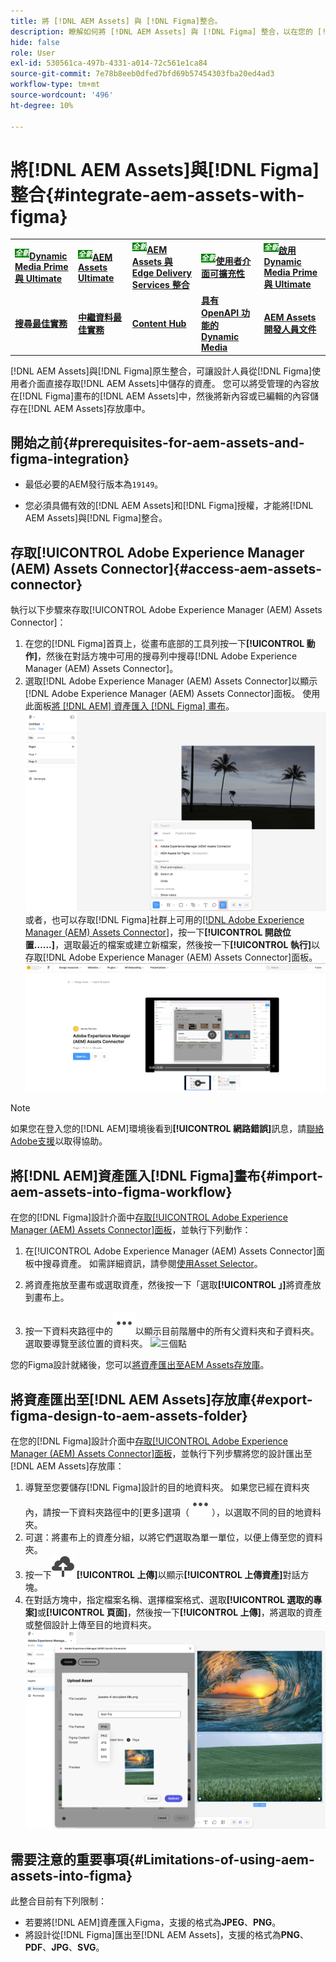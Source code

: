 ```yaml
---
title: 將 [!DNL AEM Assets] 與 [!DNL Figma]整合。
description: 瞭解如何將 [!DNL AEM Assets] 與 [!DNL Figma] 整合，以在您的 [!DNL Figma] 設計工作流程中存取和使用您組織的資產。
hide: false
role: User
exl-id: 530561ca-497b-4331-a014-72c561e1ca84
source-git-commit: 7e78b8eeb0dfed7bfd69b57454303fba20ed4ad3
workflow-type: tm+mt
source-wordcount: '496'
ht-degree: 10%

---
```


# 將[!DNL AEM Assets]與[!DNL Figma]整合{#integrate-aem-assets-with-figma}

<table>
    <tr>
        <td>
            <sup style= "background-color:#008000; color:#FFFFFF; font-weight:bold"><i>全新</i></sup><a href="/help/assets/dynamic-media/dm-prime-ultimate.md"><b>Dynamic Media Prime 與 Ultimate</b></a>
        </td>
        <td>
            <sup style= "background-color:#008000; color:#FFFFFF; font-weight:bold"><i>全新</i></sup><a href="/help/assets/assets-ultimate-overview.md"><b>AEM Assets Ultimate</b></a>
        </td>
        <td>
            <sup style= "background-color:#008000; color:#FFFFFF; font-weight:bold"><i>全新</i></sup><a href="/help/assets/integrate-aem-assets-edge-delivery-services.md"><b>AEM Assets 與 Edge Delivery Services 整合</b></a>
        </td>
        <td>
            <sup style= "background-color:#008000; color:#FFFFFF; font-weight:bold"><i>全新</i></sup><a href="/help/assets/aem-assets-view-ui-extensibility.md"><b>使用者介面可擴充性</b></a>
        </td>
          <td>
            <sup style= "background-color:#008000; color:#FFFFFF; font-weight:bold"><i>全新</i></sup><a href="/help/assets/dynamic-media/enable-dynamic-media-prime-and-ultimate.md"><b>啟用 Dynamic Media Prime 與 Ultimate</b></a>
        </td>
    </tr>
    <tr>
        <td>
            <a href="/help/assets/search-best-practices.md"><b>搜尋最佳實務</b></a>
        </td>
        <td>
            <a href="/help/assets/metadata-best-practices.md"><b>中繼資料最佳實務</b></a>
        </td>
        <td>
            <a href="/help/assets/product-overview.md"><b>Content Hub</b></a>
        </td>
        <td>
            <a href="/help/assets/dynamic-media-open-apis-overview.md"><b>具有 OpenAPI 功能的 Dynamic Media</b></a>
        </td>
        <td>
            <a href="https://developer.adobe.com/experience-cloud/experience-manager-apis/"><b>AEM Assets 開發人員文件</b></a>
        </td>
    </tr>
</table>

[!DNL AEM Assets]與[!DNL Figma]原生整合，可讓設計人員從[!DNL Figma]使用者介面直接存取[!DNL AEM Assets]中儲存的資產。 您可以將受管理的內容放在[!DNL Figma]畫布的[!DNL AEM Assets]中，然後將新內容或已編輯的內容儲存在[!DNL AEM Assets]存放庫中。

## 開始之前{#prerequisites-for-aem-assets-and-figma-integration}

* 最低必要的AEM發行版本為`19149`。

* 您必須具備有效的[!DNL AEM Assets]和[!DNL Figma]授權，才能將[!DNL AEM Assets]與[!DNL Figma]整合。

## 存取[!UICONTROL Adobe Experience Manager (AEM) Assets Connector]{#access-aem-assets-connector}

執行以下步驟來存取[!UICONTROL Adobe Experience Manager (AEM) Assets Connector]：

1. 在您的[!DNL Figma]首頁上，從畫布底部的工具列按一下&#x200B;**[!UICONTROL 動作]**，然後在對話方塊中可用的搜尋列中搜尋[!DNL Adobe Experience Manager (AEM) Assets Connector]。
1. 選取[!DNL Adobe Experience Manager (AEM) Assets Connector]以顯示[!DNL Adobe Experience Manager (AEM) Assets Connector]面板。 使用此面板[將 [!DNL AEM] 資產匯入 [!DNL Figma] 畫布](#import-aem-assets-into-figma-workflow)。
   ![動作](/help/assets/assets/actions-on-figma.png)
或者，也可以存取[!DNL Figma]社群上可用的[[!DNL Adobe Experience Manager (AEM) Assets Connector]](https://www.figma.com/community/plugin/1512561378275712210/adobe-experience-manager-aem-assets-connector)，按一下&#x200B;**[!UICONTROL 開啟位置……]**，選取最近的檔案或建立新檔案，然後按一下&#x200B;**[!UICONTROL 執行]**&#x200B;以存取[!DNL Adobe Experience Manager (AEM) Assets Connector]面板。
   ![plugin-page-on-figma-community](/help/assets/assets/plugin-page-on-figma-community.png)

>[!NOTE]
>
> 如果您在登入您的[!DNL AEM]環境後看到&#x200B;**[!UICONTROL 網路錯誤]**&#x200B;訊息，請[聯絡Adobe支援](https://helpx.adobe.com/tw/contact.html)以取得協助。

## 將[!DNL AEM]資產匯入[!DNL Figma]畫布{#import-aem-assets-into-figma-workflow}

在您的[!DNL Figma]設計介面中[存取[!UICONTROL Adobe Experience Manager (AEM) Assets Connector]面板](#access-aem-assets-connector)，並執行下列動作：

1. 在[!UICONTROL Adobe Experience Manager (AEM) Assets Connector]面板中搜尋資產。 如需詳細資訊，請參閱[使用Asset Selector](https://experienceleague.adobe.com/zh-hant/docs/experience-manager-cloud-service/content/assets/manage/asset-selector/overview-asset-selector#using-asset-selector)。

1. 將資產拖放至畫布或選取資產，然後按一下「選取&#x200B;**[!UICONTROL 」]**&#x200B;將資產放到畫布上。

1. 按一下資料夾路徑中的![三個點](/help/assets/assets/three-dots.svg)以顯示目前階層中的所有父資料夾和子資料夾。 選取要導覽至該位置的資料夾。
   ![三個點](/help/assets/assets/assets-folder-structure.png)

您的Figma設計就緒後，您可以[將資產匯出至AEM Assets存放庫](#export-figma-design-to-aem-assets-folder)。

## 將資產匯出至[!DNL AEM Assets]存放庫{#export-figma-design-to-aem-assets-folder}

在您的[!DNL Figma]設計介面中[存取[!UICONTROL Adobe Experience Manager (AEM) Assets Connector]面板](#access-aem-assets-connector)，並執行下列步驟將您的設計匯出至[!DNL AEM Assets]存放庫：

1. 導覽至您要儲存[!DNL Figma]設計的目的地資料夾。 如果您已經在資料夾內，請按一下資料夾路徑中的[更多]選項（![三個點](/help/assets/assets/three-dots.svg)），以選取不同的目的地資料夾。
1. 可選：將畫布上的資產分組，以將它們選取為單一單位，以便上傳至您的資料夾。
1. 按一下![檔案上傳](/help/assets/assets/upload-icon.svg) **[!UICONTROL 上傳]**&#x200B;以顯示&#x200B;**[!UICONTROL 上傳資產]**&#x200B;對話方塊。
1. 在對話方塊中，指定檔案名稱、選擇檔案格式、選取&#x200B;**[!UICONTROL 選取的專案]**&#x200B;或&#x200B;**[!UICONTROL 頁面]**，然後按一下&#x200B;**[!UICONTROL 上傳]**，將選取的資產或整個設計上傳至目的地資料夾。
   ![上傳figma設計](/help/assets/assets/upload-figma-design.png)

## 需要注意的重要事項{#Limitations-of-using-aem-assets-into-figma}

此整合目前有下列限制：

* 若要將[!DNL AEM]資產匯入Figma，支援的格式為&#x200B;**JPEG**、**PNG**。
* 將設計從[!DNL Figma]匯出至[!DNL AEM Assets]，支援的格式為&#x200B;**PNG**、**PDF**、**JPG**、**SVG**。

